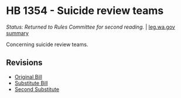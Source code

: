 # HB 1354 - Suicide review teams
*Status: Returned to Rules Committee for second reading.* | [leg.wa.gov summary](https://app.leg.wa.gov/billsummary?BillNumber=1354&Year=2021)

Concerning suicide review teams.

## Revisions
* [Original Bill](1/)
* [Substitute Bill](S/)
* [Second Substitute](S2/)